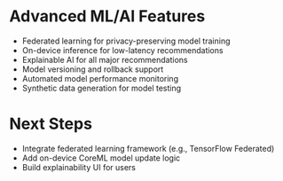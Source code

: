 # Advanced ML/AI Features

- Federated learning for privacy-preserving model training
- On-device inference for low-latency recommendations
- Explainable AI for all major recommendations
- Model versioning and rollback support
- Automated model performance monitoring
- Synthetic data generation for model testing

# Next Steps

- Integrate federated learning framework (e.g., TensorFlow Federated)
- Add on-device CoreML model update logic
- Build explainability UI for users
